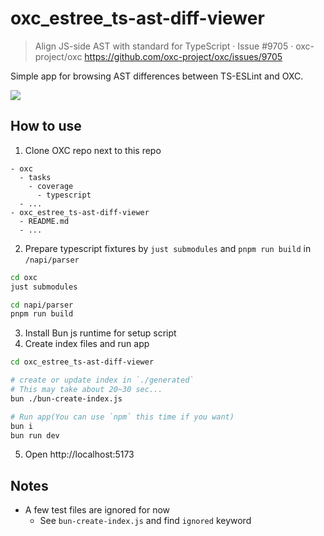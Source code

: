 # oxc_estree_ts-ast-diff-viewer

> Align JS-side AST with standard for TypeScript · Issue #9705 · oxc-project/oxc
> https://github.com/oxc-project/oxc/issues/9705

Simple app for browsing AST differences between TS-ESLint and OXC.

![](./ss.avif)

## How to use

1. Clone OXC repo next to this repo

```
- oxc
  - tasks
    - coverage
      - typescript
  - ...
- oxc_estree_ts-ast-diff-viewer
  - README.md
  - ...
```

2. Prepare typescript fixtures by `just submodules` and `pnpm run build` in `/napi/parser`

```sh
cd oxc
just submodules

cd napi/parser
pnpm run build
```

3. Install Bun js runtime for setup script
4. Create index files and run app

```sh
cd oxc_estree_ts-ast-diff-viewer

# create or update index in `./generated`
# This may take about 20~30 sec...
bun ./bun-create-index.js

# Run app(You can use `npm` this time if you want)
bun i
bun run dev
```

5. Open http://localhost:5173

## Notes

- A few test files are ignored for now
  - See `bun-create-index.js` and find `ignored` keyword
